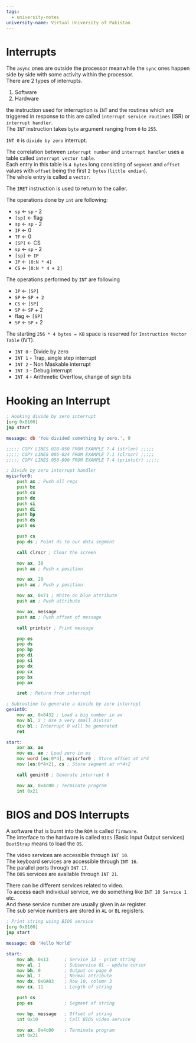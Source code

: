 ```yaml
---
tags:
  - university-notes
university-name: Virtual University of Pakistan
---
```


# Interrupts
The `async` ones are outside the processor meanwhile the `sync` ones happen side by side with some activity within the processor.  
There are 2 types of interrupts.
1. Software
2. Hardware

the instruction used for interruption is `INT` and the routines which are triggered in response to this are called `interrupt service routines` (ISR) or `interrupt handler`.  
The `INT` instruction takes `byte` argument ranging from `0` to `255`.

`INT 0` is `divide by zero` interrupt.

The correlation between `interrupt number` and `interrupt handler` uses a table called `interrupt vector table`.  
Each entry in this table is `4 bytes` long consisting of `segment` and `offset` values with `offset` being the first `2 bytes` (`little endian`).  
The whole entry is called a `vector`.

The `IRET` instruction is used to return to the caller.

The operations done by `int` are following:
- `sp` <- `sp` - 2
- `[sp]` <- flag
- `sp` <- `sp` - 2
- `IF` <- 0
- `TF` <- 0
- `[SP]` <- CS
- `sp` <- `sp` - 2
- `[sp]` <- `IP`
- `IP` <- `[0:N * 4]`
- `CS` <- `[0:N * 4 + 2]`

The operations performed by `INT` are following
- `IP` <- `[SP]`
- `SP` <- `SP + 2`
- `CS` <- `[SP]`
- `SP` <- `SP` + 2
- flag <- `[SP]`
- `SP` <- `SP` + 2

The starting `256 * 4 bytes = KB` space is reserved for `Instruction Vector Table` (IVT).

- `INT 0` - Divide by zero
- `INT 1` - Trap, single step interrupt
- `INT 2` - Non Maskable interrupt
- `INT 3` - Debug interrupt
- `INT 4` - Arithmetic Overflow, change of sign bits

# Hooking an Interrupt

```asm
; Hooking divide by zero interrupt
[org 0x0100]
jmp start

message: db 'You divided something by zero.', 0

;;;;; COPY LINES 028-050 FROM EXAMPLE 7.4 (strlen) ;;;;;
;;;;; COPY LINES 005-024 FROM EXAMPLE 7.1 (clrscr) ;;;;;
;;;;; COPY LINES 050-090 FROM EXAMPLE 7.4 (printstr) ;;;;;

; Divide by zero interrupt handler
myisrfor0: 
    push ax ; Push all regs
    push bx
    push cx
    push dx
    push si
    push di
    push bp
    push ds
    push es

    push cs
    pop ds ; Point ds to our data segment

    call clrscr ; Clear the screen

    mov ax, 30
    push ax ; Push x position

    mov ax, 20
    push ax ; Push y position

    mov ax, 0x71 ; White on blue attribute
    push ax ; Push attribute

    mov ax, message
    push ax ; Push offset of message

    call printstr ; Print message

    pop es
    pop ds
    pop bp
    pop di
    pop si
    pop dx
    pop cx
    pop bx
    pop ax

    iret ; Return from interrupt

; Subroutine to generate a divide by zero interrupt
genint0: 
    mov ax, 0x8432 ; Load a big number in ax
    mov bl, 2 ; Use a very small divisor
    div bl ; Interrupt 0 will be generated
    ret

start: 
    xor ax, ax
    mov es, ax ; Load zero in es
    mov word [es:0*4], myisrfor0 ; Store offset at n*4
    mov [es:0*4+2], cs ; Store segment at n*4+2

    call genint0 ; Generate interrupt 0

    mov ax, 0x4c00 ; Terminate program
    int 0x21
```

# BIOS and DOS Interrupts
A software that is burnt into the `ROM` is called `firmware`.  
The interface to the hardware is called `BIOS` (Basic Input Output services)  
`BootStrap` means to load the `OS`.

The video services are accessible through `INT 10`.  
The keyboard services are accessible through `INT 16`.  
The parallel ports through `INT 17`.  
The `DOS` services are available through `INT 21`.

There can be different services related to video.  
To access each individual service, we do something like `INT 10 Service 1` etc.  
And these service number are usually given in `AH` register.  
The sub service numbers are stored in `AL` or `BL` registers.

```asm
; Print string using BIOS service
[org 0x0100]
jmp start

message: db 'Hello World'

start:
    mov ah, 0x13      ; Service 13 - print string
    mov al, 1         ; Subservice 01 – update cursor
    mov bh, 0         ; Output on page 0
    mov bl, 7         ; Normal attribute
    mov dx, 0x0A03    ; Row 10, column 3
    mov cx, 11        ; Length of string

    push cs
    pop es            ; Segment of string

    mov bp, message   ; Offset of string
    int 0x10          ; Call BIOS video service

    mov ax, 0x4c00    ; Terminate program
    int 0x21
```
